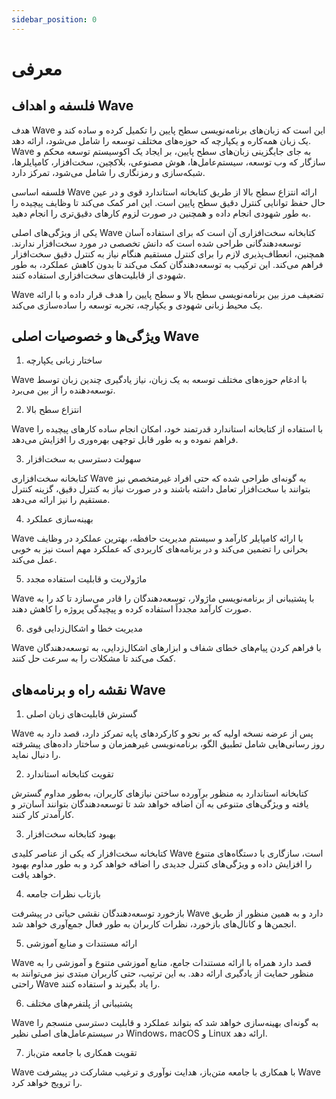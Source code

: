 ```yaml
---
sidebar_position: 0
---
```


# معرفی

## فلسفه و اهداف Wave

هدف Wave این است که زبان‌های برنامه‌نویسی سطح پایین را تکمیل کرده و ساده کند و یک زبان همه‌کاره و یکپارچه که حوزه‌های مختلف توسعه را شامل می‌شود، ارائه دهد. Wave به جای جایگزینی زبان‌های سطح پایین، بر ایجاد یک اکوسیستم توسعه محکم و سازگار که وب توسعه، سیستم‌عامل‌ها، هوش مصنوعی، بلاکچین، سخت‌افزار، کامپایلرها، شبکه‌سازی و رمزنگاری را شامل می‌شود، تمرکز دارد.

فلسفه اساسی Wave ارائه انتزاع سطح بالا از طریق کتابخانه استاندارد قوی و در عین حال حفظ توانایی کنترل دقیق سطح پایین است. این امر کمک می‌کند تا وظایف پیچیده را به طور شهودی انجام داده و همچنین در صورت لزوم کارهای دقیق‌تری را انجام دهید.

یکی از ویژگی‌های اصلی Wave کتابخانه سخت‌افزاری آن است که برای استفاده آسان توسعه‌دهندگانی طراحی شده است که دانش تخصصی در مورد سخت‌افزار ندارند. همچنین، انعطاف‌پذیری لازم را برای کنترل مستقیم هنگام نیاز به کنترل دقیق سخت‌افزار فراهم می‌کند. این ترکیب به توسعه‌دهندگان کمک می‌کند تا بدون کاهش عملکرد، به طور شهودی از قابلیت‌های سخت‌افزاری استفاده کنند.

Wave تضعیف مرز بین برنامه‌نویسی سطح بالا و سطح پایین را هدف قرار داده و با ارائه یک محیط زبانی شهودی و یکپارچه، تجربه توسعه را ساده‌سازی می‌کند.

## ویژگی‌ها و خصوصیات اصلی Wave

1. ساختار زبانی یکپارچه

Wave با ادغام حوزه‌های مختلف توسعه به یک زبان، نیاز یادگیری چندین زبان توسط توسعه‌دهنده را از بین می‌برد.

2. انتزاع سطح بالا

Wave با استفاده از کتابخانه استاندارد قدرتمند خود، امکان انجام ساده کارهای پیچیده را فراهم نموده و به طور قابل توجهی بهره‌وری را افزایش می‌دهد.

3. سهولت دسترسی به سخت‌افزار

کتابخانه سخت‌افزاری Wave به گونه‌ای طراحی شده که حتی افراد غیرمتخصص نیز بتوانند با سخت‌افزار تعامل داشته باشند و در صورت نیاز به کنترل دقیق، گزینه کنترل مستقیم را نیز ارائه می‌دهد.

4. بهینه‌سازی عملکرد

Wave با ارائه کامپایلر کارآمد و سیستم مدیریت حافظه، بهترین عملکرد در وظایف بحرانی را تضمین می‌کند و در برنامه‌های کاربردی که عملکرد مهم است نیز به خوبی عمل می‌کند.

5. ماژولاریت و قابلیت استفاده مجدد

Wave با پشتیبانی از برنامه‌نویسی ماژولار، توسعه‌دهندگان را قادر می‌سازد تا کد را به صورت کارآمد مجدداً استفاده کرده و پیچیدگی پروژه را کاهش دهند.

6. مدیریت خطا و اشکال‌زدایی قوی

Wave با فراهم کردن پیام‌های خطای شفاف و ابزارهای اشکال‌زدایی، به توسعه‌دهندگان کمک می‌کند تا مشکلات را به سرعت حل کنند.

## نقشه راه و برنامه‌های Wave

1. گسترش قابلیت‌های زبان اصلی

Wave پس از عرضه نسخه اولیه که بر نحو و کارکردهای پایه تمرکز دارد، قصد دارد به روز رسانی‌هایی شامل تطبیق الگو، برنامه‌نویسی غیرهمزمان و ساختار داده‌های پیشرفته را دنبال نماید.

2. تقویت کتابخانه استاندارد

کتابخانه استاندارد به منظور برآورده ساختن نیازهای کاربران، به‌طور مداوم گسترش یافته و ویژگی‌های متنوعی به آن اضافه خواهد شد تا توسعه‌دهندگان بتوانند آسان‌تر و کارآمدتر کار کنند.

3. بهبود کتابخانه سخت‌افزار

کتابخانه سخت‌افزار که یکی از عناصر کلیدی Wave است، سازگاری با دستگاه‌های متنوع را افزایش داده و ویژگی‌های کنترل جدیدی را اضافه خواهد کرد و به طور مداوم بهبود خواهد یافت.

4. بازتاب نظرات جامعه

بازخورد توسعه‌دهندگان نقشی حیاتی در پیشرفت Wave دارد و به همین منظور از طریق انجمن‌ها و کانال‌های بازخورد، نظرات کاربران به طور فعال جمع‌آوری خواهد شد.

5. ارائه مستندات و منابع آموزشی

Wave قصد دارد همراه با ارائه مستندات جامع، منابع آموزشی متنوع و آموزشی را به منظور حمایت از یادگیری ارائه دهد. به این ترتیب، حتی کاربران مبتدی نیز می‌توانند به راحتی Wave را یاد بگیرند و استفاده کنند.

6. پشتیبانی از پلتفرم‌های مختلف

Wave به گونه‌ای بهینه‌سازی خواهد شد که بتواند عملکرد و قابلیت دسترسی منسجم را در سیستم‌عامل‌های اصلی نظیر Windows، macOS و Linux ارائه دهد.

7. تقویت همکاری با جامعه متن‌باز

Wave با همکاری با جامعه متن‌باز، هدایت نوآوری و ترغیب مشارکت در پیشرفت Wave را ترویج خواهد کرد.